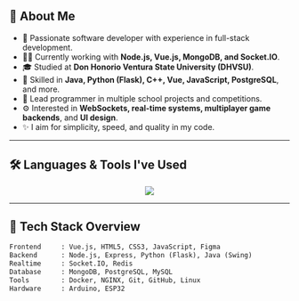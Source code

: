 
## 🌟 About Me

- 🚀 Passionate software developer with experience in full-stack development.
- 👨‍💻 Currently working with **Node.js, Vue.js, MongoDB, and Socket.IO**.
- 🎓 Studied at **Don Honorio Ventura State University (DHVSU)**.
- 🧠 Skilled in **Java, Python (Flask), C++, Vue, JavaScript, PostgreSQL**, and more.
- 🧩 Lead programmer in multiple school projects and competitions.
- ⚙️ Interested in **WebSockets, real-time systems, multiplayer game backends**, and **UI design**.
- ✨ I aim for simplicity, speed, and quality in my code.

---

## 🛠️ Languages & Tools I've Used

<p align="center">
  <img src="https://skillicons.dev/icons?i=js,ts,vue,nodejs,express,mongodb,java,cpp,python,postgres,git,github,vscode,canva" />
</p>

---

## 🧰 Tech Stack Overview

```txt
Frontend     : Vue.js, HTML5, CSS3, JavaScript, Figma
Backend      : Node.js, Express, Python (Flask), Java (Swing)
Realtime     : Socket.IO, Redis
Database     : MongoDB, PostgreSQL, MySQL
Tools        : Docker, NGINX, Git, GitHub, Linux
Hardware     : Arduino, ESP32
